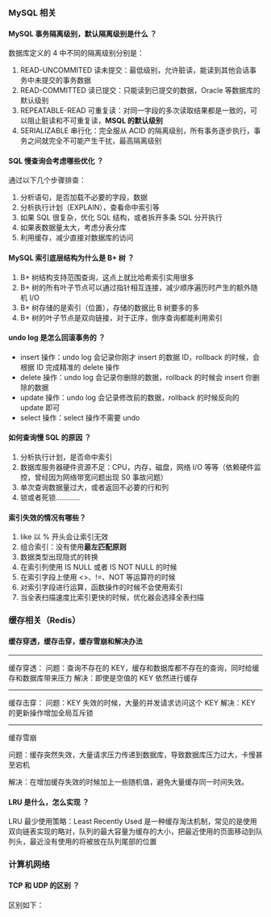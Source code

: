 <!-- 数据库，Redis，网络，操作系统，Linux，K8S 等底层相关题目和解答 -->


### MySQL 相关

#### MySQL 事务隔离级别，默认隔离级别是什么 ？
数据库定义的 4 中不同的隔离级别分别是：
1. READ-UNCOMMITED 读未提交：最低级别，允许脏读，能读到其他会话事务中未提交的事务数据
2. READ-COMMITTED 读已提交：只能读到已提交的数据，Oracle 等数据库的默认级别
3. REPEATABLE-READ 可重复读：对同一字段的多次读取结果都是一致的，可以阻止脏读和不可重复读，**MSQL 的默认级别**
4. SERIALIZABLE 串行化：完全服从 ACID 的隔离级别，所有事务逐步执行，事务之间就完全不可能产生干扰，最高隔离级别

#### SQL 慢查询会考虑哪些优化 ？
通过以下几个步骤排查：
1. 分析语句，是否加载不必要的字段，数据
2. 分析执行计划（EXPLAIN），查看命中索引等
3. 如果 SQL 很复杂，优化 SQL 结构，或者拆开多条 SQL 分开执行
4. 如果表数据量太大，考虑分表分库
5. 利用缓存，减少直接对数据库的访问

#### MySQL 索引底层结构为什么是 B+ 树 ？

1. B+ 树结构支持范围查询，这点上就比哈希索引实用很多
2. B+ 树的所有叶子节点可以通过指针相互连接，减少顺序遍历时产生的额外随机 I/O
3. B+ 树存储的是索引（位置），存储的数据比 B 树要多的多
4. B+ 树的叶子节点是双向链接，对于正序，倒序查询都能利用索引


#### undo log 是怎么回滚事务的 ？

* insert 操作：undo log 会记录你刚才 insert 的数据 ID，rollback 的时候，会根据 ID 完成精准的 delete 操作
* delete 操作：undo log 会记录你删除的数据，rollback 的时候会 insert 你删除的数据
* update 操作：undo log 会记录修改前的数据，rollback 的时候反向的 update 即可
* select 操作：select 操作不需要 undo

#### 如何查询慢 SQL 的原因 ？
1. 分析执行计划，是否命中索引
2. 数据库服务器硬件资源不足：CPU，内存，磁盘，网络 I/O 等等（依赖硬件监控，曾经因为网络带宽问题出现 S0 事故问题）
3. 单次查询数据量过大，或者返回不必要的行和列
4. 锁或者死锁…………


#### 索引失效的情况有哪些？
1. like 以 % 开头会让索引无效
2. 组合索引：没有使用**最左匹配原则**
3. 数据类型出现隐式的转换
4. 在索引列使用 IS NULL 或者 IS NOT NULL 的时候
5. 在索引字段上使用 <>、!=、NOT 等运算符的时候
6. 对索引字段进行运算，函数操作的时候不会使用索引
7. 当全表扫描速度比索引更快的时候，优化器会选择全表扫描


### 缓存相关（Redis）

#### 缓存穿透，缓存击穿，缓存雪崩和解决办法

---

缓存穿透：
问题：查询不存在的 KEY，缓存和数据库都不存在的查询，同时给缓存和数据库带来压力
解决：即使是空值的 KEY 依然进行缓存

---

缓存击穿：
问题：KEY 失效的时候，大量的并发请求访问这个 KEY
解决：KEY 的更新操作增加全局互斥锁

---

缓存雪崩

问题：缓存突然失效，大量请求压力传递到数据库，导致数据库压力过大，卡慢甚至宕机

解决：在增加缓存失效的时候加上一些随机值，避免大量缓存同一时间失效。

#### LRU 是什么，怎么实现 ？
LRU 最少使用策略：Least Recently Used 是一种缓存淘汰机制，常见的是使用双向链表实现的略对，队列的最大容量为缓存的大小，把最近使用的页面移动到队列头，最近没有使用的将被放在队列尾部的位置



### 计算机网络

#### TCP 和 UDP 的区别 ？
区别如下：
